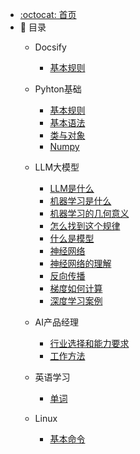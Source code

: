 - [:octocat: 首页](/README)
- :memo: 目录
    - Docsify
   
       - [基本规则](/md/idea-plugin/Docsify规则.md)
	   
    - Pyhton基础
   
       - [基本规则](/md/idea-plugin/基本规则.md)
       - [基本语法](/md/idea-plugin/基本语法.md)
       - [类与对象](/md/idea-plugin/类与对象.md)
       - [Numpy](/md/idea-plugin/numpy.md)
   
    - LLM大模型
   
       - [LLM是什么](/md/idea-plugin/LLM是什么.md)
       - [机器学习是什么](/md/idea-plugin/机器学习是什么.md)
       - [机器学习的几何意义](/md/idea-plugin/机器学习的几何意义.md)
       - [怎么找到这个规律](/md/idea-plugin/怎么找到这个规律.md)
       - [什么是模型](/md/idea-plugin/什么是模型.md)
       - [神经网络](/md/idea-plugin/神经网络.md)
       - [神经网络的理解](/md/idea-plugin/神经网络的理解.md)
       - [反向传播](/md/idea-plugin/反向传播.md)
       - [梯度如何计算](/md/idea-plugin/梯度如何计算.md)
       - [深度学习案例](/md/idea-plugin/深度学习案例.md)
   
    - AI产品经理
   
       - [行业选择和能力要求](/md/idea-plugin/行业选择和能力要求.md)
       - [工作方法](/md/idea-plugin/工作方法.md)

    - 英语学习
   
       - [单词](/md/idea-plugin/待补充.md)
   
   - Linux
   
       - [基本命令](/md/idea-plugin/linux基本命令.md)